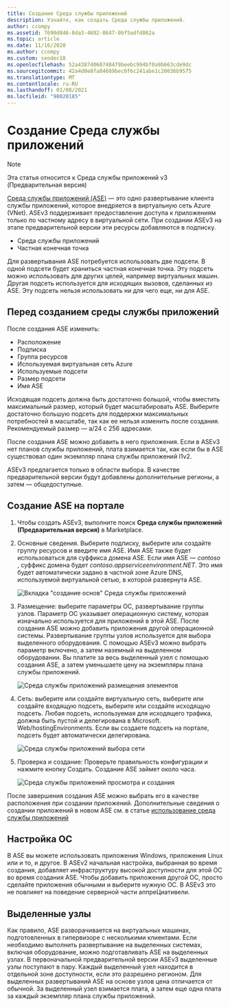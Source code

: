 ```yaml
---
title: Создание Среда службы приложений
description: Узнайте, как создать Среда службы приложений.
author: ccompy
ms.assetid: 7690d846-8da3-4692-8647-0bf5adfd862a
ms.topic: article
ms.date: 11/16/2020
ms.author: ccompy
ms.custom: seodec18
ms.openlocfilehash: 52a43874060748479beebc994bf0a9b663cde9dc
ms.sourcegitcommit: 42a4d0e8fa84609bec0f6c241abe1c20036b9575
ms.translationtype: MT
ms.contentlocale: ru-RU
ms.lasthandoff: 01/08/2021
ms.locfileid: "98020185"
---
```

# <a name="create-an-app-service-environment"></a>Создание Среда службы приложений

> [!NOTE]
> Эта статья относится к Среда службы приложений v3 (Предварительная версия)
> 

[Среда службы приложений (ASE)][Intro] — это одно развертывание клиента службы приложений, которое внедряется в виртуальную сеть Azure (VNet).  ASEv3 поддерживает предоставление доступа к приложениям только по частному адресу в виртуальной сети. При создании ASEv3 на этапе предварительной версии эти ресурсы добавляются в подписку.

- Среда службы приложений
- Частная конечная точка

Для развертывания ASE потребуется использовать две подсети.  В одной подсети будет храниться частная конечная точка.  Эту подсеть можно использовать для других целей, например виртуальных машин.  Другая подсеть используется для исходящих вызовов, сделанных из ASE.  Эту подсеть нельзя использовать ни для чего еще, ни для ASE. 

## <a name="before-you-create-your-ase"></a>Перед созданием среды службы приложений

После создания ASE изменить:

- Расположение
- Подписка
- Группа ресурсов
- Используемая виртуальная сеть Azure
- Используемые подсети
- Размер подсети
- Имя ASE

Исходящая подсеть должна быть достаточно большой, чтобы вместить максимальный размер, который будет масштабировать ASE. Выберите достаточно большую подсеть для поддержки максимальных потребностей в масштабе, так как ее нельзя изменить после создания. Рекомендуемый размер — a/24 с 256 адресами.

После создания ASE можно добавить в него приложения. Если в ASEv3 нет планов службы приложений, плата взимается так, как если бы в ASE существовал один экземпляр плана службы приложений I1v2.  

ASEv3 предлагается только в области выбора. В качестве предварительной версии будут добавлены дополнительные регионы, а затем — общедоступные. 

## <a name="creating-an-ase-in-the-portal"></a>Создание ASE на портале

1. Чтобы создать ASEv3, выполните поиск **Среда службы приложений (Предварительная версия)** в Marketplace.  
2. Основные сведения. Выберите подписку, выберите или создайте группу ресурсов и введите имя ASE.  Имя ASE также будет использоваться для суффикса домена ASE.  Если имя ASE — *contoso* , суффикс домена будет *contoso.appserviceenvironment.NET*.  Это имя будет автоматически задано в частной зоне Azure DNS, используемой виртуальной сетью, в которой развернута ASE. 

    ![Вкладка "создание основ" Среда службы приложений](./media/creation/creation-basics.png)

3. Размещение: выберите параметры ОС, развертывание группы узлов. Параметр ОС указывает операционную систему, которая изначально используется для приложений в этой ASE. После создания ASE можно добавить приложения другой операционной системы. Развертывание группы узлов используется для выбора выделенного оборудования. С помощью ASEv3 можно выбрать параметр включено, а затем наземный на выделенном оборудовании. Вы платите за весь выделенный узел с помощью создания ASE, а затем уменьшаете цену на экземпляры плана службы приложений. 

    ![Среда службы приложений размещения элементов](./media/creation/creation-hosting.png)

4. Сеть: выберите или создайте виртуальную сеть, выберите или создайте входящую подсеть, выберите или создайте исходящую подсеть. Любая подсеть, используемая для исходящего трафика, должна быть пустой и делегирована в Microsoft. Web/hostingEnvironments. Если вы создаете подсеть на портале, подсеть будет автоматически делегирована.

    ![Среда службы приложений выбора сети](./media/creation/creation-networking.png)

5. Проверка и создание: Проверьте правильность конфигурации и нажмите кнопку Создать. Создание ASE займет около часа. 

    ![Среда службы приложений просмотра и создания](./media/creation/creation-review.png)

После завершения создания ASE можно выбрать его в качестве расположения при создании приложений. Дополнительные сведения о создании приложений в новом ASE см. в статье [использование среда службы приложений][UsingASE]

## <a name="os-preference"></a>Настройка ОС
В ASE вы можете использовать приложения Windows, приложения Linux или и то, и другое. В ASEv2 начальная настройка, выбранная во время создания, добавляет инфраструктуру высокой доступности для этой ОС во время создания ASE. Чтобы добавить приложения другой ОС, просто сделайте приложения обычными и выберите нужную ОС. В ASEv3 это не повлияет на поведение серверной части аппреЦиативели.  

## <a name="dedicated-hosts"></a>Выделенные узлы
Как правило, ASE разворачивается на виртуальных машинах, подготовленных в гипервизоре с несколькими клиентами. Если необходимо выполнить развертывание на выделенных системах, включая оборудование, можно подготавливать ASE на выделенных узлах. В первоначальной предварительной версии ASEv3 выделенные узлы поступают в пару. Каждый выделенный узел находится в отдельной зоне доступности, если это разрешено регионом. Для выделенных развертываний ASE на основе узлов цена отличается от обычной. За выделенный узел взимается плата, а затем еще одна плата за каждый экземпляр плана службы приложений.  

<!--Links-->
[Intro]: ./overview.md
[MakeASE]: ./creation.md
[ASENetwork]: ./networking.md
[UsingASE]: ./using.md
[UDRs]: ../../virtual-network/virtual-networks-udr-overview.md
[NSGs]: ../../virtual-network/network-security-groups-overview.md
[Pricing]: https://azure.microsoft.com/pricing/details/app-service/
[ARMOverview]: ../../azure-resource-manager/management/overview.md
[ConfigureSSL]: ../configure-ssl-certificate.md
[Kudu]: https://azure.microsoft.com/resources/videos/super-secret-kudu-debug-console-for-azure-web-sites/
[AppDeploy]: ../deploy-local-git.md
[ASEWAF]: app-service-app-service-environment-web-application-firewall.md
[AppGW]: ../../web-application-firewall/ag/ag-overview.md
[logalerts]: ../../azure-monitor/platform/alerts-log.md
